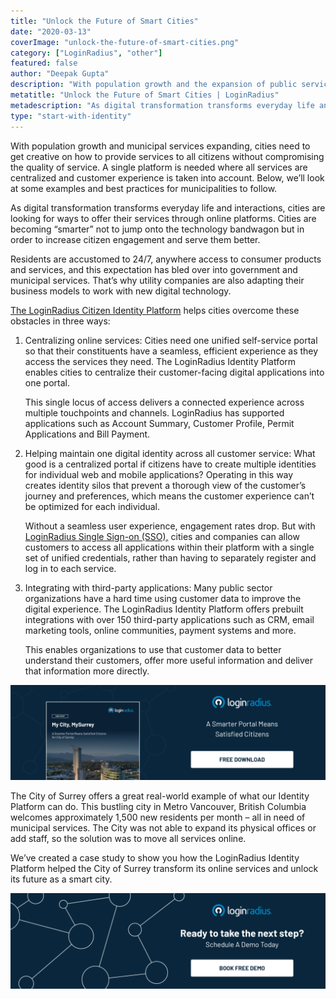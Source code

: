 ```yaml
---
title: "Unlock the Future of Smart Cities"
date: "2020-03-13"
coverImage: "unlock-the-future-of-smart-cities.png"
category: ["LoginRadius", "other"]
featured: false 
author: "Deepak Gupta"
description: "With population growth and the expansion of public services, cities need to be innovative about how to provide services to all people without compromising service quality. There is a need for a single platform where all facilities are centralised and customer experience is considered. Below, for municipalities to follow, we'll look at some examples and best practises."
metatitle: "Unlock the Future of Smart Cities | LoginRadius"
metadescription: "As digital transformation transforms everyday life and interactions, cities are looking for ways to offer their services through online platforms. Know how."
type: "start-with-identity"
---
```


With population growth and municipal services expanding, cities need to get creative on how to provide services to all citizens without compromising the quality of service. A single platform is needed where all services are centralized and customer experience is taken into account. Below, we’ll look at some examples and best practices for municipalities to follow. 

As digital transformation transforms everyday life and interactions, cities are looking for ways to offer their services through online platforms. Cities are becoming “smarter” not to jump onto the technology bandwagon but in order to increase citizen engagement and serve them better. 

Residents are accustomed to 24/7, anywhere access to consumer products and services, and this expectation has bled over into government and municipal services. That’s why utility companies are also adapting their business models to work with new digital technology.

[The LoginRadius Citizen Identity Platform](https://www.loginradius.com/registration-and-authentication/) helps cities overcome these obstacles in three ways: 

1. Centralizing online services: Cities need one unified self-service portal so that their constituents have a seamless, efficient experience as they access the services they need. The LoginRadius Identity Platform enables cities to centralize their customer-facing digital applications into one portal.  
      
    This single locus of access delivers a connected experience across multiple touchpoints and channels. LoginRadius has supported applications such as Account Summary, Customer Profile, Permit Applications and Bill Payment.   
    
2. Helping maintain one digital identity across all customer service: What good is a centralized portal if citizens have to create multiple identities for individual web and mobile applications? Operating in this way creates identity silos that prevent a thorough view of the customer’s journey and preferences, which means the customer experience can’t be optimized for each individual.  
      
    Without a seamless user experience, engagement rates drop. But with [LoginRadius Single Sign-on (SSO),](https://www.loginradius.com/single-sign-on/) cities and companies can allow customers to access all applications within their platform with a single set of unified credentials, rather than having to separately register and log in to each service.   
    
3. Integrating with third-party applications: Many public sector organizations have a hard time using customer data to improve the digital experience. The LoginRadius Identity Platform offers prebuilt integrations with over 150 third-party applications such as CRM, email marketing tools, online communities, payment systems and more.  
      
    This enables organizations to use that customer data to better understand their customers, offer more useful information and deliver that information more directly.

[![](CS-My-City-MySurrey-1024x310.png)](https://www.loginradius.com/resource/surrey-case-study)

The City of Surrey offers a great real-world example of what our Identity Platform can do. This bustling city in Metro Vancouver, British Columbia welcomes approximately 1,500 new residents per month – all in need of municipal services. The City was not able to expand its physical offices or add staff, so the solution was to move all services online.

We’ve created a case study to show you how the LoginRadius Identity Platform helped the City of Surrey transform its online services and unlock its future as a smart city.

[![Book-a-demo-loginradius](Book-a-demo-1024x310.png)](https://www.loginradius.com/book-a-demo/)
